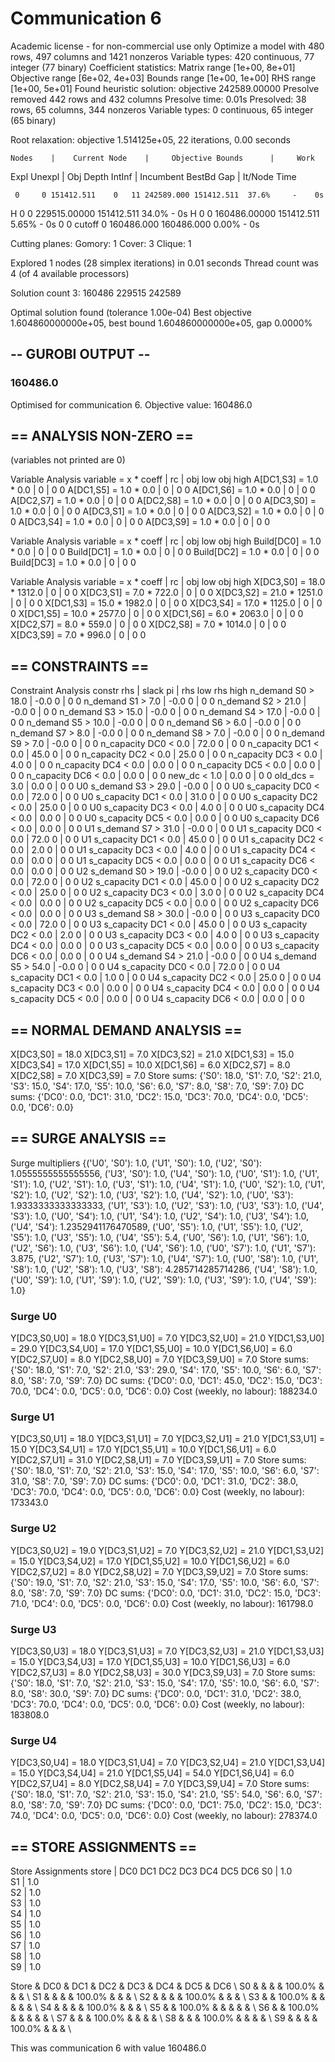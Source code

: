 Communication 6
==============================================================================

Academic license - for non-commercial use only
Optimize a model with 480 rows, 497 columns and 1421 nonzeros
Variable types: 420 continuous, 77 integer (77 binary)
Coefficient statistics:
  Matrix range     [1e+00, 8e+01]
  Objective range  [6e+02, 4e+03]
  Bounds range     [1e+00, 1e+00]
  RHS range        [1e+00, 5e+01]
Found heuristic solution: objective 242589.00000
Presolve removed 442 rows and 432 columns
Presolve time: 0.01s
Presolved: 38 rows, 65 columns, 344 nonzeros
Variable types: 0 continuous, 65 integer (65 binary)

Root relaxation: objective 1.514125e+05, 22 iterations, 0.00 seconds

    Nodes    |    Current Node    |     Objective Bounds      |     Work
 Expl Unexpl |  Obj  Depth IntInf | Incumbent    BestBd   Gap | It/Node Time

     0     0 151412.511    0   11 242589.000 151412.511  37.6%     -    0s
H    0     0                    229515.00000 151412.511  34.0%     -    0s
H    0     0                    160486.00000 151412.511  5.65%     -    0s
     0     0     cutoff    0      160486.000 160486.000  0.00%     -    0s

Cutting planes:
  Gomory: 1
  Cover: 3
  Clique: 1

Explored 1 nodes (28 simplex iterations) in 0.01 seconds
Thread count was 4 (of 4 available processors)

Solution count 3: 160486 229515 242589 

Optimal solution found (tolerance 1.00e-04)
Best objective 1.604860000000e+05, best bound 1.604860000000e+05, gap 0.0000%

## -- GUROBI OUTPUT -- ##
### 160486.0
Optimised for communication 6.
Objective value: 160486.0




## == ANALYSIS NON-ZERO == ##
(variables not printed are 0)

Variable Analysis
 variable  =     x *  coeff |     rc | obj low obj high
A[DC1,S3]  =   1.0 *    0.0 |      0 |       0       0
A[DC1,S5]  =   1.0 *    0.0 |      0 |       0       0
A[DC1,S6]  =   1.0 *    0.0 |      0 |       0       0
A[DC2,S7]  =   1.0 *    0.0 |      0 |       0       0
A[DC2,S8]  =   1.0 *    0.0 |      0 |       0       0
A[DC3,S0]  =   1.0 *    0.0 |      0 |       0       0
A[DC3,S1]  =   1.0 *    0.0 |      0 |       0       0
A[DC3,S2]  =   1.0 *    0.0 |      0 |       0       0
A[DC3,S4]  =   1.0 *    0.0 |      0 |       0       0
A[DC3,S9]  =   1.0 *    0.0 |      0 |       0       0

Variable Analysis
  variable  =     x *  coeff |     rc | obj low obj high
Build[DC0]  =   1.0 *    0.0 |      0 |       0       0
Build[DC1]  =   1.0 *    0.0 |      0 |       0       0
Build[DC2]  =   1.0 *    0.0 |      0 |       0       0
Build[DC3]  =   1.0 *    0.0 |      0 |       0       0


Variable Analysis
 variable  =     x *  coeff |     rc | obj low obj high
X[DC3,S0]  =  18.0 * 1312.0 |      0 |       0       0
X[DC3,S1]  =   7.0 *  722.0 |      0 |       0       0
X[DC3,S2]  =  21.0 * 1251.0 |      0 |       0       0
X[DC1,S3]  =  15.0 * 1982.0 |      0 |       0       0
X[DC3,S4]  =  17.0 * 1125.0 |      0 |       0       0
X[DC1,S5]  =  10.0 * 2577.0 |      0 |       0       0
X[DC1,S6]  =   6.0 * 2063.0 |      0 |       0       0
X[DC2,S7]  =   8.0 *  559.0 |      0 |       0       0
X[DC2,S8]  =   7.0 * 1014.0 |      0 |       0       0
X[DC3,S9]  =   7.0 *  996.0 |      0 |       0       0



## == CONSTRAINTS == ##

Constraint Analysis
           constr      rhs |  slack     pi | rhs low rhs high
      n_demand S0  >  18.0 |   -0.0      0 |       0       0
      n_demand S1  >   7.0 |   -0.0      0 |       0       0
      n_demand S2  >  21.0 |   -0.0      0 |       0       0
      n_demand S3  >  15.0 |   -0.0      0 |       0       0
      n_demand S4  >  17.0 |   -0.0      0 |       0       0
      n_demand S5  >  10.0 |   -0.0      0 |       0       0
      n_demand S6  >   6.0 |   -0.0      0 |       0       0
      n_demand S7  >   8.0 |   -0.0      0 |       0       0
      n_demand S8  >   7.0 |   -0.0      0 |       0       0
      n_demand S9  >   7.0 |   -0.0      0 |       0       0
   n_capacity DC0  <   0.0 |   72.0      0 |       0       0
   n_capacity DC1  <   0.0 |   45.0      0 |       0       0
   n_capacity DC2  <   0.0 |   25.0      0 |       0       0
   n_capacity DC3  <   0.0 |    4.0      0 |       0       0
   n_capacity DC4  <   0.0 |    0.0      0 |       0       0
   n_capacity DC5  <   0.0 |    0.0      0 |       0       0
   n_capacity DC6  <   0.0 |    0.0      0 |       0       0
           new_dc  <   1.0 |    0.0      0 |       0       0
          old_dcs  =   3.0 |    0.0      0 |       0       0
   U0 s_demand S3  >  29.0 |   -0.0      0 |       0       0
U0 s_capacity DC0  <   0.0 |   72.0      0 |       0       0
U0 s_capacity DC1  <   0.0 |   31.0      0 |       0       0
U0 s_capacity DC2  <   0.0 |   25.0      0 |       0       0
U0 s_capacity DC3  <   0.0 |    4.0      0 |       0       0
U0 s_capacity DC4  <   0.0 |    0.0      0 |       0       0
U0 s_capacity DC5  <   0.0 |    0.0      0 |       0       0
U0 s_capacity DC6  <   0.0 |    0.0      0 |       0       0
   U1 s_demand S7  >  31.0 |   -0.0      0 |       0       0
U1 s_capacity DC0  <   0.0 |   72.0      0 |       0       0
U1 s_capacity DC1  <   0.0 |   45.0      0 |       0       0
U1 s_capacity DC2  <   0.0 |    2.0      0 |       0       0
U1 s_capacity DC3  <   0.0 |    4.0      0 |       0       0
U1 s_capacity DC4  <   0.0 |    0.0      0 |       0       0
U1 s_capacity DC5  <   0.0 |    0.0      0 |       0       0
U1 s_capacity DC6  <   0.0 |    0.0      0 |       0       0
   U2 s_demand S0  >  19.0 |   -0.0      0 |       0       0
U2 s_capacity DC0  <   0.0 |   72.0      0 |       0       0
U2 s_capacity DC1  <   0.0 |   45.0      0 |       0       0
U2 s_capacity DC2  <   0.0 |   25.0      0 |       0       0
U2 s_capacity DC3  <   0.0 |    3.0      0 |       0       0
U2 s_capacity DC4  <   0.0 |    0.0      0 |       0       0
U2 s_capacity DC5  <   0.0 |    0.0      0 |       0       0
U2 s_capacity DC6  <   0.0 |    0.0      0 |       0       0
   U3 s_demand S8  >  30.0 |   -0.0      0 |       0       0
U3 s_capacity DC0  <   0.0 |   72.0      0 |       0       0
U3 s_capacity DC1  <   0.0 |   45.0      0 |       0       0
U3 s_capacity DC2  <   0.0 |    2.0      0 |       0       0
U3 s_capacity DC3  <   0.0 |    4.0      0 |       0       0
U3 s_capacity DC4  <   0.0 |    0.0      0 |       0       0
U3 s_capacity DC5  <   0.0 |    0.0      0 |       0       0
U3 s_capacity DC6  <   0.0 |    0.0      0 |       0       0
   U4 s_demand S4  >  21.0 |   -0.0      0 |       0       0
   U4 s_demand S5  >  54.0 |   -0.0      0 |       0       0
U4 s_capacity DC0  <   0.0 |   72.0      0 |       0       0
U4 s_capacity DC1  <   0.0 |    1.0      0 |       0       0
U4 s_capacity DC2  <   0.0 |   25.0      0 |       0       0
U4 s_capacity DC3  <   0.0 |    0.0      0 |       0       0
U4 s_capacity DC4  <   0.0 |    0.0      0 |       0       0
U4 s_capacity DC5  <   0.0 |    0.0      0 |       0       0
U4 s_capacity DC6  <   0.0 |    0.0      0 |       0       0


## == NORMAL DEMAND ANALYSIS == ##

X[DC3,S0] = 18.0
X[DC3,S1] = 7.0
X[DC3,S2] = 21.0
X[DC1,S3] = 15.0
X[DC3,S4] = 17.0
X[DC1,S5] = 10.0
X[DC1,S6] = 6.0
X[DC2,S7] = 8.0
X[DC2,S8] = 7.0
X[DC3,S9] = 7.0
Store sums: {'S0': 18.0, 'S1': 7.0, 'S2': 21.0, 'S3': 15.0, 'S4': 17.0, 'S5': 10.0, 'S6': 6.0, 'S7': 8.0, 'S8': 7.0, 'S9': 7.0}
DC sums: {'DC0': 0.0, 'DC1': 31.0, 'DC2': 15.0, 'DC3': 70.0, 'DC4': 0.0, 'DC5': 0.0, 'DC6': 0.0}

## == SURGE ANALYSIS == ##

Surge multipliers
{('U0', 'S0'): 1.0, ('U1', 'S0'): 1.0, ('U2', 'S0'): 1.0555555555555556, ('U3', 'S0'): 1.0, ('U4', 'S0'): 1.0, ('U0', 'S1'): 1.0, ('U1', 'S1'): 1.0, ('U2', 'S1'): 1.0, ('U3', 'S1'): 1.0, ('U4', 'S1'): 1.0, ('U0', 'S2'): 1.0, ('U1', 'S2'): 1.0, ('U2', 'S2'): 1.0, ('U3', 'S2'): 1.0, ('U4', 'S2'): 1.0, ('U0', 'S3'): 1.9333333333333333, ('U1', 'S3'): 1.0, ('U2', 'S3'): 1.0, ('U3', 'S3'): 1.0, ('U4', 'S3'): 1.0, ('U0', 'S4'): 1.0, ('U1', 'S4'): 1.0, ('U2', 'S4'): 1.0, ('U3', 'S4'): 1.0, ('U4', 'S4'): 1.2352941176470589, ('U0', 'S5'): 1.0, ('U1', 'S5'): 1.0, ('U2', 'S5'): 1.0, ('U3', 'S5'): 1.0, ('U4', 'S5'): 5.4, ('U0', 'S6'): 1.0, ('U1', 'S6'): 1.0, ('U2', 'S6'): 1.0, ('U3', 'S6'): 1.0, ('U4', 'S6'): 1.0, ('U0', 'S7'): 1.0, ('U1', 'S7'): 3.875, ('U2', 'S7'): 1.0, ('U3', 'S7'): 1.0, ('U4', 'S7'): 1.0, ('U0', 'S8'): 1.0, ('U1', 'S8'): 1.0, ('U2', 'S8'): 1.0, ('U3', 'S8'): 4.285714285714286, ('U4', 'S8'): 1.0, ('U0', 'S9'): 1.0, ('U1', 'S9'): 1.0, ('U2', 'S9'): 1.0, ('U3', 'S9'): 1.0, ('U4', 'S9'): 1.0}

### Surge U0
Y[DC3,S0,U0] = 18.0
Y[DC3,S1,U0] = 7.0
Y[DC3,S2,U0] = 21.0
Y[DC1,S3,U0] = 29.0
Y[DC3,S4,U0] = 17.0
Y[DC1,S5,U0] = 10.0
Y[DC1,S6,U0] = 6.0
Y[DC2,S7,U0] = 8.0
Y[DC2,S8,U0] = 7.0
Y[DC3,S9,U0] = 7.0
Store sums: {'S0': 18.0, 'S1': 7.0, 'S2': 21.0, 'S3': 29.0, 'S4': 17.0, 'S5': 10.0, 'S6': 6.0, 'S7': 8.0, 'S8': 7.0, 'S9': 7.0}
DC sums: {'DC0': 0.0, 'DC1': 45.0, 'DC2': 15.0, 'DC3': 70.0, 'DC4': 0.0, 'DC5': 0.0, 'DC6': 0.0}
Cost (weekly, no labour): 188234.0

### Surge U1
Y[DC3,S0,U1] = 18.0
Y[DC3,S1,U1] = 7.0
Y[DC3,S2,U1] = 21.0
Y[DC1,S3,U1] = 15.0
Y[DC3,S4,U1] = 17.0
Y[DC1,S5,U1] = 10.0
Y[DC1,S6,U1] = 6.0
Y[DC2,S7,U1] = 31.0
Y[DC2,S8,U1] = 7.0
Y[DC3,S9,U1] = 7.0
Store sums: {'S0': 18.0, 'S1': 7.0, 'S2': 21.0, 'S3': 15.0, 'S4': 17.0, 'S5': 10.0, 'S6': 6.0, 'S7': 31.0, 'S8': 7.0, 'S9': 7.0}
DC sums: {'DC0': 0.0, 'DC1': 31.0, 'DC2': 38.0, 'DC3': 70.0, 'DC4': 0.0, 'DC5': 0.0, 'DC6': 0.0}
Cost (weekly, no labour): 173343.0

### Surge U2
Y[DC3,S0,U2] = 19.0
Y[DC3,S1,U2] = 7.0
Y[DC3,S2,U2] = 21.0
Y[DC1,S3,U2] = 15.0
Y[DC3,S4,U2] = 17.0
Y[DC1,S5,U2] = 10.0
Y[DC1,S6,U2] = 6.0
Y[DC2,S7,U2] = 8.0
Y[DC2,S8,U2] = 7.0
Y[DC3,S9,U2] = 7.0
Store sums: {'S0': 19.0, 'S1': 7.0, 'S2': 21.0, 'S3': 15.0, 'S4': 17.0, 'S5': 10.0, 'S6': 6.0, 'S7': 8.0, 'S8': 7.0, 'S9': 7.0}
DC sums: {'DC0': 0.0, 'DC1': 31.0, 'DC2': 15.0, 'DC3': 71.0, 'DC4': 0.0, 'DC5': 0.0, 'DC6': 0.0}
Cost (weekly, no labour): 161798.0

### Surge U3
Y[DC3,S0,U3] = 18.0
Y[DC3,S1,U3] = 7.0
Y[DC3,S2,U3] = 21.0
Y[DC1,S3,U3] = 15.0
Y[DC3,S4,U3] = 17.0
Y[DC1,S5,U3] = 10.0
Y[DC1,S6,U3] = 6.0
Y[DC2,S7,U3] = 8.0
Y[DC2,S8,U3] = 30.0
Y[DC3,S9,U3] = 7.0
Store sums: {'S0': 18.0, 'S1': 7.0, 'S2': 21.0, 'S3': 15.0, 'S4': 17.0, 'S5': 10.0, 'S6': 6.0, 'S7': 8.0, 'S8': 30.0, 'S9': 7.0}
DC sums: {'DC0': 0.0, 'DC1': 31.0, 'DC2': 38.0, 'DC3': 70.0, 'DC4': 0.0, 'DC5': 0.0, 'DC6': 0.0}
Cost (weekly, no labour): 183808.0

### Surge U4
Y[DC3,S0,U4] = 18.0
Y[DC3,S1,U4] = 7.0
Y[DC3,S2,U4] = 21.0
Y[DC1,S3,U4] = 15.0
Y[DC3,S4,U4] = 21.0
Y[DC1,S5,U4] = 54.0
Y[DC1,S6,U4] = 6.0
Y[DC2,S7,U4] = 8.0
Y[DC2,S8,U4] = 7.0
Y[DC3,S9,U4] = 7.0
Store sums: {'S0': 18.0, 'S1': 7.0, 'S2': 21.0, 'S3': 15.0, 'S4': 21.0, 'S5': 54.0, 'S6': 6.0, 'S7': 8.0, 'S8': 7.0, 'S9': 7.0}
DC sums: {'DC0': 0.0, 'DC1': 75.0, 'DC2': 15.0, 'DC3': 74.0, 'DC4': 0.0, 'DC5': 0.0, 'DC6': 0.0}
Cost (weekly, no labour): 278374.0

## == STORE ASSIGNMENTS == ##
Store Assignments
store |    DC0    DC1    DC2    DC3    DC4    DC5    DC6
   S0 |                         1.0                     
   S1 |                         1.0                     
   S2 |                         1.0                     
   S3 |           1.0                                   
   S4 |                         1.0                     
   S5 |           1.0                                   
   S6 |           1.0                                   
   S7 |                  1.0                            
   S8 |                  1.0                            
   S9 |                         1.0                     

Store & DC0 & DC1 & DC2 & DC3 & DC4 & DC5 & DC6 \\
S0 &  &  &  & 100.0% &  &  &  \\
S1 &  &  &  & 100.0% &  &  &  \\
S2 &  &  &  & 100.0% &  &  &  \\
S3 &  & 100.0% &  &  &  &  &  \\
S4 &  &  &  & 100.0% &  &  &  \\
S5 &  & 100.0% &  &  &  &  &  \\
S6 &  & 100.0% &  &  &  &  &  \\
S7 &  &  & 100.0% &  &  &  &  \\
S8 &  &  & 100.0% &  &  &  &  \\
S9 &  &  &  & 100.0% &  &  &  \\

This was communication 6 with value 160486.0
